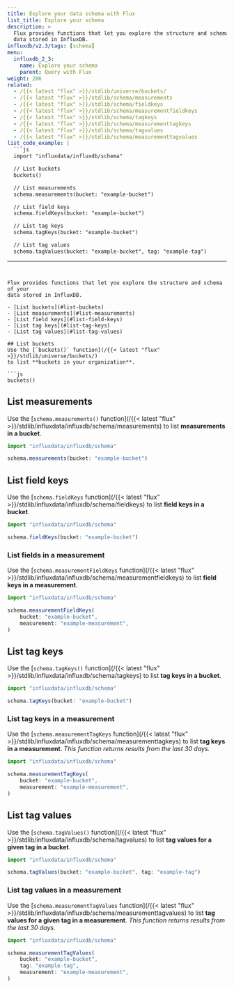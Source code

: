 ```yaml
---
title: Explore your data schema with Flux
list_title: Explore your schema
description: >
  Flux provides functions that let you explore the structure and schema of your
  data stored in InfluxDB.
influxdb/v2.3/tags: [schema]
menu:
  influxdb_2_3:
    name: Explore your schema
    parent: Query with Flux
weight: 206
related:
  - /{{< latest "flux" >}}/stdlib/universe/buckets/
  - /{{< latest "flux" >}}/stdlib/schema/measurements
  - /{{< latest "flux" >}}/stdlib/schema/fieldkeys
  - /{{< latest "flux" >}}/stdlib/schema/measurementfieldkeys
  - /{{< latest "flux" >}}/stdlib/schema/tagkeys
  - /{{< latest "flux" >}}/stdlib/schema/measurementtagkeys
  - /{{< latest "flux" >}}/stdlib/schema/tagvalues
  - /{{< latest "flux" >}}/stdlib/schema/measurementtagvalues
list_code_example: |
  ```js
  import "influxdata/influxdb/schema"

  // List buckets
  buckets()

  // List measurements
  schema.measurements(bucket: "example-bucket")

  // List field keys
  schema.fieldKeys(bucket: "example-bucket")

  // List tag keys
  schema.tagKeys(bucket: "example-bucket")

  // List tag values
  schema.tagValues(bucket: "example-bucket", tag: "example-tag")
  ```
---
```


Flux provides functions that let you explore the structure and schema of your
data stored in InfluxDB.

- [List buckets](#list-buckets)
- [List measurements](#list-measurements)
- [List field keys](#list-field-keys)
- [List tag keys](#list-tag-keys)
- [List tag values](#list-tag-values)

## List buckets
Use the [`buckets()` function](/{{< latest "flux" >}}/stdlib/universe/buckets/)
to list **buckets in your organization**.

```js
buckets()
```

## List measurements
Use the [`schema.measurements()` function](/{{< latest "flux" >}}/stdlib/influxdata/influxdb/schema/measurements)
to list **measurements in a bucket**.

```js
import "influxdata/influxdb/schema"

schema.measurements(bucket: "example-bucket")
```

## List field keys
Use the [`schema.fieldKeys` function](/{{< latest "flux" >}}/stdlib/influxdata/influxdb/schema/fieldkeys)
to list **field keys in a bucket**.

```js
import "influxdata/influxdb/schema"

schema.fieldKeys(bucket: "example-bucket")
```

### List fields in a measurement
Use the [`schema.measurementFieldKeys` function](/{{< latest "flux" >}}/stdlib/influxdata/influxdb/schema/measurementfieldkeys)
to list **field keys in a measurement**.

```js
import "influxdata/influxdb/schema"

schema.measurementFieldKeys(
    bucket: "example-bucket",
    measurement: "example-measurement",
)
```

## List tag keys
Use the [`schema.tagKeys()` function](/{{< latest "flux" >}}/stdlib/influxdata/influxdb/schema/tagkeys)
to list **tag keys in a bucket**.

```js
import "influxdata/influxdb/schema"

schema.tagKeys(bucket: "example-bucket")
```

### List tag keys in a measurement
Use the [`schema.measurementTagKeys` function](/{{< latest "flux" >}}/stdlib/influxdata/influxdb/schema/measurementtagkeys)
to list **tag keys in a measurement**.
_This function returns results from the last 30 days._

```js
import "influxdata/influxdb/schema"

schema.measurementTagKeys(
    bucket: "example-bucket",
    measurement: "example-measurement",
)
```

## List tag values
Use the [`schema.tagValues()` function](/{{< latest "flux" >}}/stdlib/influxdata/influxdb/schema/tagvalues)
to list **tag values for a given tag in a bucket**.

```js
import "influxdata/influxdb/schema"

schema.tagValues(bucket: "example-bucket", tag: "example-tag")
```

### List tag values in a measurement
Use the [`schema.measurementTagValues` function](/{{< latest "flux" >}}/stdlib/influxdata/influxdb/schema/measurementtagvalues)
to list **tag values for a given tag in a measurement**.
_This function returns results from the last 30 days._

```js
import "influxdata/influxdb/schema"

schema.measurementTagValues(
    bucket: "example-bucket",
    tag: "example-tag",
    measurement: "example-measurement",
)
```
